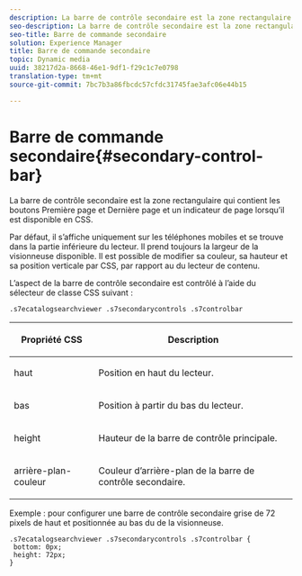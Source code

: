 ```yaml
---
description: La barre de contrôle secondaire est la zone rectangulaire qui contient les boutons Première page et Dernière page et un indicateur de page lorsqu’il est disponible en CSS.
seo-description: La barre de contrôle secondaire est la zone rectangulaire qui contient les boutons Première page et Dernière page et un indicateur de page lorsqu’il est disponible en CSS.
seo-title: Barre de commande secondaire
solution: Experience Manager
title: Barre de commande secondaire
topic: Dynamic media
uuid: 38217d2a-8668-46e1-9df1-f29c1c7e0798
translation-type: tm+mt
source-git-commit: 7bc7b3a86fbcdc57cfdc31745fae3afc06e44b15

---
```



# Barre de commande secondaire{#secondary-control-bar}

La barre de contrôle secondaire est la zone rectangulaire qui contient les boutons Première page et Dernière page et un indicateur de page lorsqu’il est disponible en CSS.

Par défaut, il s’affiche uniquement sur les téléphones mobiles et se trouve dans la partie inférieure du lecteur. Il prend toujours la largeur de la visionneuse disponible. Il est possible de modifier sa couleur, sa hauteur et sa position verticale par CSS, par rapport au  du lecteur de contenu.

L’aspect de la barre de contrôle secondaire est contrôlé à l’aide du sélecteur de classe CSS suivant :

`.s7ecatalogsearchviewer .s7secondarycontrols .s7controlbar`

<table id="table_2C8D322F57114A72B43053CB4539C65C"> 
 <thead> 
  <tr> 
   <th colname="col1" class="entry"> <p> Propriété CSS </p> </th> 
   <th colname="col2" class="entry"> <p>Description </p> </th> 
  </tr> 
 </thead>
 <tbody> 
  <tr> 
   <td colname="col1"> <p> <span class="codeph"> haut </span> </p> </td> 
   <td colname="col2"> <p>Position en haut du lecteur. </p> </td> 
  </tr> 
  <tr> 
   <td colname="col1"> <p> <span class="codeph"> bas </span> </p> </td> 
   <td colname="col2"> <p>Position à partir du bas du lecteur. </p> </td> 
  </tr> 
  <tr> 
   <td colname="col1"> <p> <span class="codeph"> height </span> </p> </td> 
   <td colname="col2"> <p>Hauteur de la barre de contrôle principale. </p> </td> 
  </tr> 
  <tr> 
   <td colname="col1"> <p> <span class="codeph"> arrière-plan-couleur </span> </p> </td> 
   <td colname="col2"> <p>Couleur d’arrière-plan de la barre de contrôle secondaire. </p> </td> 
  </tr> 
 </tbody> 
</table>

Exemple : pour configurer une barre de contrôle secondaire grise de 72 pixels de haut et positionnée au bas du  de la visionneuse.

```
.s7ecatalogsearchviewer .s7secondarycontrols .s7controlbar {  
 bottom: 0px; 
 height: 72px; 
}
```

